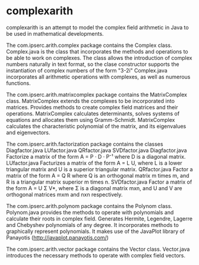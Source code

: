# complexarith
complexarith is an attempt to model the complex field arithmetic in Java to be used in mathematical developments.

The com.ipserc.arith.complex package contains the Complex class.
Complex.java is the class that incorporates the methods and operations to be able to work on complexes. The class allows the introduction of complex numbers naturally in text format, so the clase constructor supports the instantiation of complex numbers of the form "3-2i"
Complex.java incorporates all arithmetic operations with complexes, as well as numerous functions.

The com.ipserc.arith.matrixcomplex package contains the MatrixComplex class.
MatrixComplex extends the complexes to be incorporated into matrices. Provides methods to create complex field matrices and their operations.
MatrixComplex calculates determinants, solves systems of equations and allocates them using Gramm-Schmidt.
MatrixComplex calculates the characteristic polynomial of the matrix, and its eigenvalues ​​and eigenvectors.

The com.ipserc.arith.factorization package contains the classes
Diagfactor.java
LUfactor.java
QRfactor.java
SVDfactor.java
Diagfactor.java Factorize a matrix of the form A = P · D · P⁻¹ where D is a diagonal matrix.
LUfactor.java Facturizes a matrix of the form A = L U, where L is a lower triangular matrix and U is a superior triangular matrix.
QRfactor.java Factor a matrix of the form A = Q R where Q is an orthogonal matrix m times m, and R is a triangular matrix superior m times n.
SVDfactor.java Factor a matrix of the form A = U Σ V*, where Σ is a diagonal matrix mxn, and U and V are orthogonal matrices mxm and nxn respectively.

The com.ipserc.arith.polynom package contains the Polynom class.
Polynom.java provides the methods to operate with polynomials and calculate their roots in complex field.
Generates Hermite, Legendre, Lagerre and Chebyshev polynomials of any degree.
It incorporates methods to graphically represent polynomials. It makes use of the JavaPlot library of Panayotis (http://javaplot.panayotis.com/)

The com.ipserc.arith.vector package contains the Vector class.
Vector.java introduces the necessary methods to operate with complex field vectors.
